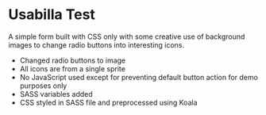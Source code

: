 # Usabilla Test

A simple form built with CSS only with some creative use of background images to change radio buttons into interesting icons.

* Changed radio buttons to image
* All icons are from a single sprite
* No JavaScript used except for preventing default button action for demo purposes only
* SASS variables added
* CSS styled in SASS file and preprocessed using Koala
